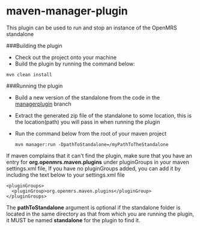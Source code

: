 maven-manager-plugin
====================

This plugin can be used to run and stop an instance of the OpenMRS standalone

###Building the plugin
 * Check out the project onto your machine 
 * Build the plugin by running the command below: 
 
  ``` 
  mvn clean install
  ```


###Running the plugin
* Build a new version of the standalone from the code in the [managerplugin](https://github.com/openmrs/openmrs-standalone/tree/managerplugin) branch
* Extract the generated zip file of the standalone to some location, this is the location(path) you will pass in when running the plugin
* Run the command below from the root of your maven project 
  
  ```
  mvn manager:run -DpathToStandalone=/myPathToTheStandalone
  ```

If maven complains that it can't find the plugin, make sure that you have an entry for **org.openmrs.maven.plugins** under  pluginGroups in your maven settings.xml file, If you have no pluginGroups added, you can add it by including the text below to your settings.xml file

```
<pluginGroups>
  <pluginGroup>org.openmrs.maven.plugins</pluginGroup>
</pluginGroups>
```

The **pathToStandalone** argument is optional if the standalone folder is located in the same directory as that from which you are running the plugin, it MUST be named **standalone** for the plugin to find it.
